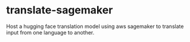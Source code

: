 # translate-sagemaker
Host a hugging face translation model using aws sagemaker to translate input from one language to another.
